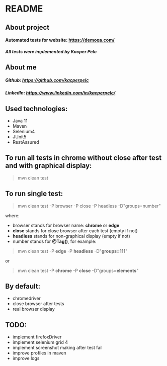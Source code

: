 # README
## About project
#### Automated tests for website: https://demoqa.com/
##### All tests were implemented by Kacper Pelc

## About me
##### Github: https://github.com/kacperpelc
##### LinkedIn: https://www.linkedin.com/in/kacperpelc/

## Used technologies:
* Java 11
* Maven
* Selenium4
* JUnit5
* RestAssured

## To run all tests in chrome without close after test and with graphical display:
> mvn clean test

## To run single test:
> mvn clean test -P browser -P close -P headless -D"groups=number"

where:
- browser stands for browser name: **chrome** or **edge**
- **close** stands for close browser after each test (empty if not)
- **headless** stands for non-graphical display (empty if not)
- number stands for **@Tag()**, for example:
> mvn clean test -P **edge** -P **headless** -D"**groups=111**"

or

> mvn clean test -P **chrome** -P **close** -D"groups=**elements**"

## By default:
- chromedriver
- close browser after tests
- real browser display

## TODO:
- implement firefoxDriver
- implement selenium grid 4
- implement screenshot making after test fail
- improve profiles in maven
- improve logs


